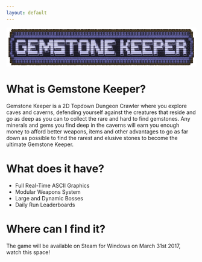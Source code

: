 ```yaml
---
layout: default
---
```


![](assets/images/GK-Title.gif)

# What is Gemstone Keeper?

Gemstone Keeper is a 2D Topdown Dungeon Crawler where you explore caves and caverns, defending yourself against the creatures that reside and go as deep as you can to collect the rare and hard to find gemstones. Any minerals and gems you find deep in the caverns will earn you enough money to afford better weapons, items and other advantages to go as far down as possible to find the rarest and elusive stones to become the ultimate Gemstone Keeper.

# What does it have?

* Full Real-Time ASCII Graphics
* Modular Weapons System
* Large and Dynamic Bosses
* Daily Run Leaderboards

# Where can I find it?

The game will be available on Steam for Windows on March 31st 2017, watch this space!